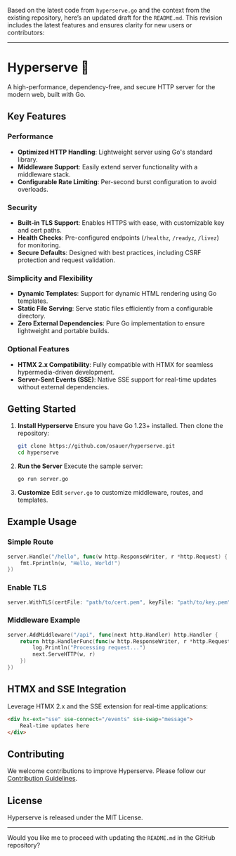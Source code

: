 Based on the latest code from `hyperserve.go` and the context from the existing repository, here’s an updated draft for the `README.md`. This revision includes the latest features and ensures clarity for new users or contributors:

---

# Hyperserve 🚀

A high-performance, dependency-free, and secure HTTP server for the modern web, built with Go.

## Key Features

### Performance
- **Optimized HTTP Handling**: Lightweight server using Go's standard library.
- **Middleware Support**: Easily extend server functionality with a middleware stack.
- **Configurable Rate Limiting**: Per-second burst configuration to avoid overloads.

### Security
- **Built-in TLS Support**: Enables HTTPS with ease, with customizable key and cert paths.
- **Health Checks**: Pre-configured endpoints (`/healthz`, `/readyz`, `/livez`) for monitoring.
- **Secure Defaults**: Designed with best practices, including CSRF protection and request validation.

### Simplicity and Flexibility
- **Dynamic Templates**: Support for dynamic HTML rendering using Go templates.
- **Static File Serving**: Serve static files efficiently from a configurable directory.
- **Zero External Dependencies**: Pure Go implementation to ensure lightweight and portable builds.

### Optional Features
- **HTMX 2.x Compatibility**: Fully compatible with HTMX for seamless hypermedia-driven development.
- **Server-Sent Events (SSE)**: Native SSE support for real-time updates without external dependencies.

## Getting Started

1. **Install Hyperserve**
   Ensure you have Go 1.23+ installed. Then clone the repository:
   ```bash
   git clone https://github.com/osauer/hyperserve.git
   cd hyperserve
   ```

2. **Run the Server**
   Execute the sample server:
   ```bash
   go run server.go
   ```

3. **Customize**
   Edit `server.go` to customize middleware, routes, and templates.

## Example Usage

### Simple Route
```go
server.Handle("/hello", func(w http.ResponseWriter, r *http.Request) {
    fmt.Fprintln(w, "Hello, World!")
})
```

### Enable TLS
```go
server.WithTLS(certFile: "path/to/cert.pem", keyFile: "path/to/key.pem")
```

### Middleware Example
```go
server.AddMiddleware("/api", func(next http.Handler) http.Handler {
    return http.HandlerFunc(func(w http.ResponseWriter, r *http.Request) {
        log.Println("Processing request...")
        next.ServeHTTP(w, r)
    })
})
```

## HTMX and SSE Integration
Leverage HTMX 2.x and the SSE extension for real-time applications:
```html
<div hx-ext="sse" sse-connect="/events" sse-swap="message">
    Real-time updates here
</div>
```

## Contributing

We welcome contributions to improve Hyperserve. Please follow our [Contribution Guidelines](CONTRIBUTING.md).

## License

Hyperserve is released under the MIT License.

---

Would you like me to proceed with updating the `README.md` in the GitHub repository?
